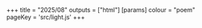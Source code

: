 +++
title = "2025/08"
outputs = ["html"]
[params]
    colour = "poem"
    pageKey = 'src/light.js'
+++
